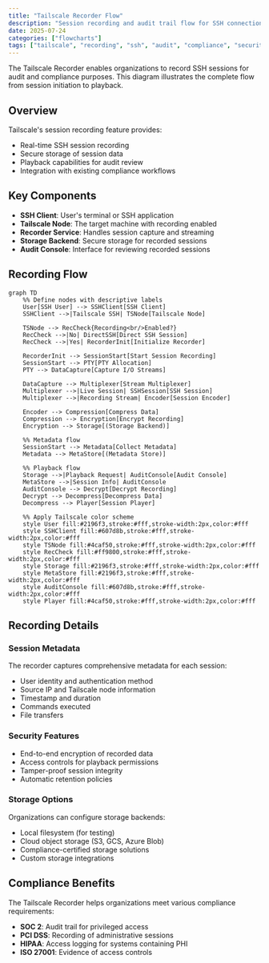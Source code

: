 ```yaml
---
title: "Tailscale Recorder Flow"
description: "Session recording and audit trail flow for SSH connections in Tailscale"
date: 2025-07-24
categories: ["flowcharts"]
tags: ["tailscale", "recording", "ssh", "audit", "compliance", "security", "session-recording"]
---
```


The Tailscale Recorder enables organizations to record SSH sessions for audit and compliance purposes. This diagram illustrates the complete flow from session initiation to playback.

## Overview

Tailscale's session recording feature provides:
- Real-time SSH session recording
- Secure storage of session data
- Playback capabilities for audit review
- Integration with existing compliance workflows

## Key Components

- **SSH Client**: User's terminal or SSH application
- **Tailscale Node**: The target machine with recording enabled
- **Recorder Service**: Handles session capture and streaming
- **Storage Backend**: Secure storage for recorded sessions
- **Audit Console**: Interface for reviewing recorded sessions

## Recording Flow

```mermaid
graph TD
    %% Define nodes with descriptive labels
    User[SSH User] --> SSHClient[SSH Client]
    SSHClient -->|Tailscale SSH| TSNode[Tailscale Node]
    
    TSNode --> RecCheck{Recording<br/>Enabled?}
    RecCheck -->|No| DirectSSH[Direct SSH Session]
    RecCheck -->|Yes| RecorderInit[Initialize Recorder]
    
    RecorderInit --> SessionStart[Start Session Recording]
    SessionStart --> PTY[PTY Allocation]
    PTY --> DataCapture[Capture I/O Streams]
    
    DataCapture --> Multiplexer[Stream Multiplexer]
    Multiplexer -->|Live Session| SSHSession[SSH Session]
    Multiplexer -->|Recording Stream| Encoder[Session Encoder]
    
    Encoder --> Compression[Compress Data]
    Compression --> Encryption[Encrypt Recording]
    Encryption --> Storage[(Storage Backend)]
    
    %% Metadata flow
    SessionStart --> Metadata[Collect Metadata]
    Metadata --> MetaStore[(Metadata Store)]
    
    %% Playback flow
    Storage -->|Playback Request| AuditConsole[Audit Console]
    MetaStore -->|Session Info| AuditConsole
    AuditConsole --> Decrypt[Decrypt Recording]
    Decrypt --> Decompress[Decompress Data]
    Decompress --> Player[Session Player]
    
    %% Apply Tailscale color scheme
    style User fill:#2196f3,stroke:#fff,stroke-width:2px,color:#fff
    style SSHClient fill:#607d8b,stroke:#fff,stroke-width:2px,color:#fff
    style TSNode fill:#4caf50,stroke:#fff,stroke-width:2px,color:#fff
    style RecCheck fill:#ff9800,stroke:#fff,stroke-width:2px,color:#fff
    style Storage fill:#2196f3,stroke:#fff,stroke-width:2px,color:#fff
    style MetaStore fill:#2196f3,stroke:#fff,stroke-width:2px,color:#fff
    style AuditConsole fill:#607d8b,stroke:#fff,stroke-width:2px,color:#fff
    style Player fill:#4caf50,stroke:#fff,stroke-width:2px,color:#fff
```

## Recording Details

### Session Metadata
The recorder captures comprehensive metadata for each session:
- User identity and authentication method
- Source IP and Tailscale node information
- Timestamp and duration
- Commands executed
- File transfers

### Security Features
- End-to-end encryption of recorded data
- Access controls for playback permissions
- Tamper-proof session integrity
- Automatic retention policies

### Storage Options
Organizations can configure storage backends:
- Local filesystem (for testing)
- Cloud object storage (S3, GCS, Azure Blob)
- Compliance-certified storage solutions
- Custom storage integrations

## Compliance Benefits

The Tailscale Recorder helps organizations meet various compliance requirements:
- **SOC 2**: Audit trail for privileged access
- **PCI DSS**: Recording of administrative sessions
- **HIPAA**: Access logging for systems containing PHI
- **ISO 27001**: Evidence of access controls